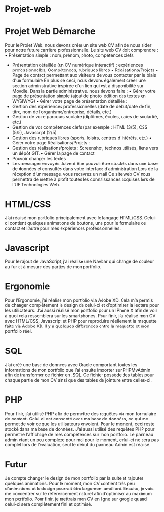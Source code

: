 # Projet-web
# Projet Web Démarche
Pour le Projet Web, nous devons créer un site web CV afin de nous aider pour notre future carrière professionnelle.
Le site web CV doit comprendre :
• Présentation simple : nom, prénom, photo, compétences clefs
- Présentation détaillée (un CV numérique interactif) : expériences professionnelles,
Compétences, rubriques libres
• Réalisations/Projets
• Page de contact permettant aux visiteurs de vous contacter par le biais d'un formulaire
En plus de ceci, nous devons également créer une section administrative inspirée d'un lien qui est à disponibilité sur Moodle.
Dans la partie administrative, nous devons faire :
• Gérer votre page de présentation simple (ajout de photo, édition des textes en WYSIWYG)
• Gérer votre page de présentation détaillée :
- Gestion des expériences professionnelles (date de début/date de fin, titre, nom de l'organisme/entreprise, détails, etc.)
- Gestion de votre parcours scolaire (diplômes, écoles, dates de scolarité, etc.)
- Gestion de vos compétences clefs (par exemple : HTML (3/5), CSS (5/5), Javascript (2/5)
- Gestion des rubriques libres (sports, loisirs, centres d'intérêts, etc.)
• Gérer votre page Réalisations/Projets :
- Gestion des réalisations/projets : Screenshot, technos utilisés, liens vers un dépôt GIT.
• Gérer la page de contact
- Pouvoir changer les textes
- Les messages envoyés doivent être pouvoir être stockés dans une base de données et consultés dans votre interface d’administration Lors de la réception d’un message, vous recevrez un mail
Ce site web CV nous permettra de mettre à profit toutes les connaissances acquises lors de l’UF Technologies Web.
# HTML/CSS
J’ai réalisé mon portfolio principalement avec le langage HTML/CSS.
Celui-ci contient quelques animations de boutons, une pour le formulaire de contact et l’autre pour mes expériences professionnelles.
# Javascript
Pour le rajout de JavaScript, j’ai réalisé une Navbar qui change de couleur au fur et à mesure des parties de mon portfolio.
# Ergonomie
Pour l’Ergonomie, j’ai réalisé mon portfolio via Adobe XD. Cela m’a permis de changer complètement le design de celui-ci et d’optimiser la lecture pour les utilisateurs.
J’ai aussi réalisé mon portfolio pour un IPhone X afin de voir à quoi cela ressemblera sur les smartphones.
Pour finir, j’ai réalisé mon CV avec HTML/CSS, Javascript et PHP pour reproduire réellement la maquette faite via Adobe XD. Il y a quelques différences entre la maquette et mon portfolio réel.
# SQL
J’ai créé une base de données avec Oracle comportant toutes les informations de mon portfolio que j’ai ensuite importer sur PHPMyAdmin afin de transformer ce fichier en .SQL.
Ce fichier possède des tables pour chaque partie de mon CV ainsi que des tables de jointure entre celles-ci.
# PHP
Pour finir, j’ai utilisé PHP afin de permettre des requêtes via mon formulaire de contact. Celui-ci est connecté avec ma base de données, ce qui me permet de voir ce que les utilisateurs envoient.
Pour le moment, ceci reste stocké dans ma base de données.
J’ai aussi utilisé des requêtes PHP pour permettre l’affichage de mes compétences sur mon portfolio.
Le panneau admin étant un peu complexe pour moi pour le moment, celui-ci ne sera pas complet lors de l’évaluation, seul le début du panneau Admin est réalisé.
# Futur
Je compte changer le design de mon portfolio par la suite et rajouter quelques animations.
Pour le moment, mon CV contient très peu d’animations et le design pourrait être largement amélioré.
Ensuite, je vais me concentrer sur le référencement naturel afin d’optimiser au maximum mon portfolio.
Pour finir, je mettrais mon CV en ligne sur google quand celui-ci sera complètement fini et optimisé.

